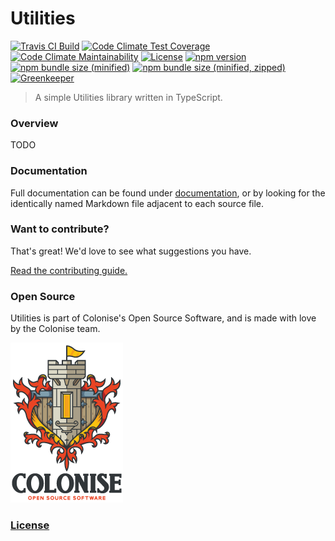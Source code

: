 # Utilities

[![Travis CI Build][travis-ci-badge]][travis-ci-url]
[![Code Climate Test Coverage][code-climate-coverage-badge]][code-climate-coverage-url]
[![Code Climate Maintainability][code-climate-maintainability-badge]][code-climate-maintainability-url]
[![License][license-badge]][license-url]
[![npm version][npm-version-badge]][npm-version-url]
[![npm bundle size \(minified\)][npm-minified-badge]][npm-minified-url]
[![npm bundle size \(minified, zipped\)][npm-minified-minzipped-badge]][npm-minified-minzipped-url]
[![Greenkeeper][greenkeeper-badge]][greenkeeper-url]

> A simple Utilities library written in TypeScript.

### Overview

TODO

### Documentation

Full documentation can be found under [documentation][documentation-url], or by looking for the identically named Markdown file adjacent to each source file.

### Want to contribute?

That's great! We'd love to see what suggestions you have.

[Read the contributing guide.][contributing-url]

### Open Source

Utilities is part of Colonise's Open Source Software, and is made with love by the Colonise team.

[![Colonise Logo][colonise-logo]][colonise-url]

### [License][license-url]

[documentation-url]: /documentation/README.md
[contributing-url]: /CONTRIBUTING.md

[colonise-logo]: /documentation/assets/colonise256.png
[colonise-url]: https://colonise.org/

[travis-ci-badge]: https://img.shields.io/travis/Colonise/Utilities.svg
[travis-ci-url]: https://travis-ci.com/Colonise/Utilities

[code-climate-coverage-badge]: https://img.shields.io/codeclimate/coverage/Colonise/Utilities.svg
[code-climate-coverage-url]: https://codeclimate.com/github/Colonise/Utilities

[code-climate-maintainability-badge]: https://img.shields.io/codeclimate/maintainability-percentage/Colonise/Utilities.svg
[code-climate-maintainability-url]: https://codeclimate.com/github/Colonise/Utilities

[license-badge]: https://img.shields.io/github/license/Colonise/Utilities.svg
[license-url]: https://github.com/Colonise/Utilities/blob/master/LICENSE

[npm-version-badge]: https://img.shields.io/npm/v/@colonise/utilities.svg
[npm-version-url]: https://www.npmjs.com/package/@colonise/utilities

[npm-minified-badge]: https://img.shields.io/bundlephobia/min/@colonise/utilities.svg
[npm-minified-url]: https://bundlephobia.com/result?p=@colonise/utilities

[npm-minified-minzipped-badge]: https://img.shields.io/bundlephobia/minzip/@colonise/utilities.svg
[npm-minified-minzipped-url]: https://bundlephobia.com/result?p=@colonise/utilities

[greenkeeper-badge]: https://badges.greenkeeper.io/Colonise/Utilities.svg
[greenkeeper-url]: https://greenkeeper.io/
